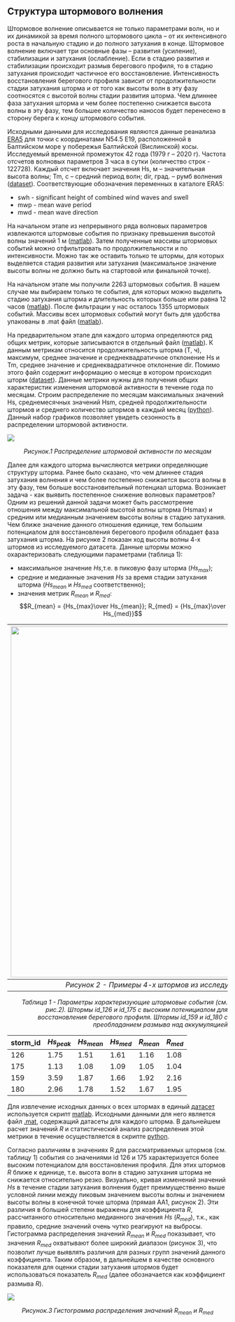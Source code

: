 ## Структура штормового волнения

Штормовое волнение описывается не только параметрами волн, но и их динамикой за время полного штормового цикла – от их интенсивного роста в начальную стадию и до полного затухания в конце. Штормовое волнение включает три основные фазы – развития (усиление), стабилизации и затухания (ослабление). Если в стадию развития и стабилизации происходит размыв берегового профиля, то в стадию затухания происходит частичное его восстановление. Интенсивность восстановления берегового профиля зависит от продолжительности стадии затухания шторма и от того как высоты волн в эту фазу соотносятся с высотой волны стадии развития шторма. Чем длиннее фаза затухания шторма и чем более постепенно снижается высота волны в эту фазу, тем большее количество наносов будет перенесено в сторону берега к концу штормового события.

Исходными данными для исследования являются данные реанализа [ERA5](https://cds.climate.copernicus.eu/cdsapp#!/dataset/reanalysis-era5-single-levels?tab=form) для точки с координатами N54.5 E19, расположенной в Балтийском море у побережья Балтийской (Вислинской) косы. Исследуемый временной промежуток 42 года (1979 г – 2020 г). Частота отсчетов волновых параметров 3 часа в сутки (количество строк -  122728). Каждый отсчет включает значения Hs, м – значительная высота волны; Tm, с – средний период волн; dir, град. – румб волнения ([dataset](1979_2020.dat)). Соответствующие обозначения переменных в каталоге ERA5:

- swh - significant height of combined wind waves and swell
- mwp - mean wave period
- mwd - mean wave direction

На начальном этапе из непрерывного ряда волновых параметров извлекаются штормовые события по признаку превышения высотой волны значений 1 м ([matlab](/matlab_scripts/index_get_storm.m)). Затем полученные массивы штормовых событий можно отфильтровать по продолжительности и по интенсивности. Можно так же оставить только те штормы, для которых выделяется стадия развития или затухания (максимальное значение высоты волны не должно быть на стартовой или финальной точке). 

На начальном этапе мы получили 2263 штормовых события. В нашем случае мы выбираем только те события, для которых можно выделить стадию затухания шторма и длительность которых больше или равна 12 часов ([matlab](/matlab_scripts/choose_storm.m)). После фильтрации у нас осталось 1355 штормовых событий. Массивы всех штормовых событий могут быть для удобства упакованы в .mat файл ([matlab](/matlab_scripts/collect_month_storms.m)).

На предварительном этапе для каждого шторма определяются ряд общих метрик, которые записываются в отдельный файл ([matlab](/matlab_scripts/charact_storm_general.m)). К данным метрикам относится продолжительность шторма (T, ч), максимум, среднее значение и среднеквадратичное отклонение Hs и Tm, среднее значение и среднеквадратичное отклонение dir. Помимо этого файл содержит информацию о месяце в котором происходил шторм ([dataset](storm_char_choose_1355.txt)). Данные метрики нужны для получения общих характеристик изменения штормовой активности в течение года по месяцам. Строим распределение по месяцам максимальных значений Hs,  среднемесячных значений Hsm, средней продолжительности штормов и среднего количество штормов в каждый месяц ([python](/python_scripts/season_storm_action_analysis.ipynb)). Данный набор графиков позволяет увидеть сезонность в распределении штормовой активности.

<image
  src="/images/storm_charact_general.jpg">
*<div align="center">  Рисунок.1 Распределение штормовой активности по месяцам</div>*

  Далее для каждого шторма вычисляются метрики определяющие структуру шторма. Ранее было сказано, что чем длиннее стадия затухания волнения и чем более постепенно снижается высота волны в эту фазу, тем больше восстановительный потенциал шторма. Возникает задача - как выявить постепенное снижение волновых параметров? Одним из решений данной задачи может быть рассмотрение отношения между максимальной высотой волны шторма (Нsmax) и средним или медианным значением высоты волны в стадию затухания. Чем ближе значение данного отношения единице, тем большим потенциалом для восстановления берегового профиля обладает фаза затухания шторма. На рисунке 2 показан ход высоты волны 4-х штормов из исследуемого датасета. Данные штормы можно охарактеризовать следующими параметрами (таблица 1):
  - максимальное значение $Hs$,т.е. в пиковую фазу шторма ($Нs_{max}$);
  - средние и медианные значения $Hs$ за время стадии затухания шторма ($Hs_{mean}$ и $Hs_{med}$ соответственно);
  - значения метрик $R_{mean}$ и $R_{med}$:
 $$R_{mean} = {Нs_{max}\over Нs_{mean}};   R_{med} = {Нs_{max}\over Нs_{med}}$$
 
<div align="center">
  
| <image src = "/images/4_storms_min_2.jpg" width = "800"> | 
|:--:| 
| *Рисунок 2 -  Примеры 4-х штормов из исследуемого набора данных.* |
  
</div>
  
<div align="right">
  
 *Таблица 1 - Параметры характеризующие штормовые события (см. рис.2). Штормы id_126 и id_175 с высоким потенициалом для восстановления берегового профиля. Штормы id_159 и id_180 c преобладанием размыва над аккумуляцией*
  
</div>
  
  <div align="center">
  
  | storm_id | $Hs_{peak}$ | $Hs_{mean}$ | $Hs_{med}$ | $R_{mean}$ | $R_{med}$ |
  | -------- | ---- | ---- | ---- | ---- | ---- |
  | 126 | 1.75 | 1.51 | 1.61 | 1.16 | 1.08 |
  | 175 | 1.13 | 1.08 | 1.09 | 1.05 | 1.04 |
  | 159 | 3.59 | 1.87 | 1.66 | 1.92 | 2.16 |
  | 180 | 2.96 | 1.78 | 1.52 | 1.67 | 1.95 |

 </div>
  
  Для извлечение исходных данных о всех штормах в единый [датасет](matrix.txt) используется скрипт [matlab](/matlab_scripts/charact_storm.m). Исходными данными для него является файл [.mat](all_storms.mat), содержащий датасеты для каждого шторма. В дальнейшем расчет значений $R$ и статистический анализ распределения этой метрики в течение осуществляется в скрипте [python](/python_scripts/index_storm.ipynb).
  
  Согласно различиям в значениях R для рассматриваемых штормов (см. таблицу 1) события со значениями id 126 и 175 характеризуется более высоким потенциалом для восстановления профиля. Для этих штормов $R$ ближе к единице, т.е. высота волн в стадию затухания шторма не снижается относительно резко. Визуально, кривая изменений значений $Hs$ в течение стадии затухания волнения будет преимущественно выше условной линии между пиковым значением высоты волны и значением высоты волны в конечной точке шторма (прямая АА1, рисунок 2). Эти различия в большей степени выражены для коэффициента $R$, рассчитанного относительно медианного значения $Hs$ ($R_{med}$), т.к., как правило, средние значений очень чутко реагируют на выбросы. Гистограмма распределения значений $R_{mean}$ и $R_{med}$ показывает, что значения $R_{med}$ охватывают более широкий диапазон (рисунок 3), что позволит лучше выявлять различия для разных групп значений данного коэффициента. Таким образом, в дальнейшем в качестве основного показателя для оценки стадии затухания штормов будет использоваться показатель $R_{med}$ (далее обозначается как коэффициент размыва $R$). 
  
  <image
  src="/images/R_diff.jpg">
    *<div align="center">  Рисунок.3 Гистограмма распределения значений R<sub>mean</sub> и R<sub>med</sub> </div>*
